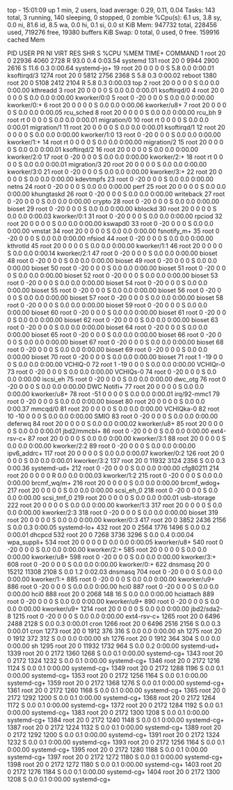 top - 15:01:09 up 1 min,  2 users,  load average: 0.29, 0.11, 0.04
Tasks: 143 total,   3 running, 140 sleeping,   0 stopped,   0 zombie
%Cpu(s):  6.1 us,  3.8 sy,  0.0 ni, 81.6 id,  8.5 wa,  0.0 hi,  0.1 si,  0.0 st
KiB Mem:    947732 total,   228456 used,   719276 free,    19380 buffers
KiB Swap:        0 total,        0 used,        0 free.   159916 cached Mem

  PID USER      PR  NI    VIRT    RES    SHR S  %CPU %MEM     TIME+ COMMAND
    1 root      20   0   22936   4060   2728 R  93.0  0.4   0:03.54 systemd
  131 root      20   0    9944   2900   2616 S  11.6  0.3   0:00.64 systemd-jo+
   19 root      20   0       0      0      0 S   5.8  0.0   0:00.01 ksoftirqd/3
 1274 root      20   0    5812   2756   2368 S   5.8  0.3   0:00.02 reboot
 1380 root      20   0    5108   2412   2104 R   5.8  0.3   0:00.03 top
    2 root      20   0       0      0      0 S   0.0  0.0   0:00.00 kthreadd
    3 root      20   0       0      0      0 S   0.0  0.0   0:00.01 ksoftirqd/0
    4 root      20   0       0      0      0 S   0.0  0.0   0:00.00 kworker/0:0
    5 root       0 -20       0      0      0 S   0.0  0.0   0:00.00 kworker/0:+
    6 root      20   0       0      0      0 S   0.0  0.0   0:00.06 kworker/u8+
    7 root      20   0       0      0      0 S   0.0  0.0   0:00.05 rcu_sched
    8 root      20   0       0      0      0 S   0.0  0.0   0:00.00 rcu_bh
    9 root      rt   0       0      0      0 S   0.0  0.0   0:00.01 migration/0
   10 root      rt   0       0      0      0 S   0.0  0.0   0:00.01 migration/1
   11 root      20   0       0      0      0 S   0.0  0.0   0:00.01 ksoftirqd/1
   12 root      20   0       0      0      0 S   0.0  0.0   0:00.00 kworker/1:0
   13 root       0 -20       0      0      0 S   0.0  0.0   0:00.00 kworker/1:+
   14 root      rt   0       0      0      0 S   0.0  0.0   0:00.00 migration/2
   15 root      20   0       0      0      0 S   0.0  0.0   0:00.01 ksoftirqd/2
   16 root      20   0       0      0      0 S   0.0  0.0   0:00.00 kworker/2:0
   17 root       0 -20       0      0      0 S   0.0  0.0   0:00.00 kworker/2:+
   18 root      rt   0       0      0      0 S   0.0  0.0   0:00.01 migration/3
   20 root      20   0       0      0      0 S   0.0  0.0   0:00.00 kworker/3:0
   21 root       0 -20       0      0      0 S   0.0  0.0   0:00.00 kworker/3:+
   22 root      20   0       0      0      0 S   0.0  0.0   0:00.00 kdevtmpfs
   23 root       0 -20       0      0      0 S   0.0  0.0   0:00.00 netns
   24 root       0 -20       0      0      0 S   0.0  0.0   0:00.00 perf
   25 root      20   0       0      0      0 S   0.0  0.0   0:00.00 khungtaskd
   26 root       0 -20       0      0      0 S   0.0  0.0   0:00.00 writeback
   27 root       0 -20       0      0      0 S   0.0  0.0   0:00.00 crypto
   28 root       0 -20       0      0      0 S   0.0  0.0   0:00.00 bioset
   29 root       0 -20       0      0      0 S   0.0  0.0   0:00.00 kblockd
   30 root      20   0       0      0      0 S   0.0  0.0   0:00.03 kworker/0:1
   31 root       0 -20       0      0      0 S   0.0  0.0   0:00.00 rpciod
   32 root      20   0       0      0      0 S   0.0  0.0   0:00.00 kswapd0
   33 root       0 -20       0      0      0 S   0.0  0.0   0:00.00 vmstat
   34 root      20   0       0      0      0 S   0.0  0.0   0:00.00 fsnotify_m+
   35 root       0 -20       0      0      0 S   0.0  0.0   0:00.00 nfsiod
   44 root       0 -20       0      0      0 S   0.0  0.0   0:00.00 kthrotld
   45 root      20   0       0      0      0 S   0.0  0.0   0:00.00 kworker/1:1
   46 root      20   0       0      0      0 S   0.0  0.0   0:00.14 kworker/2:1
   47 root       0 -20       0      0      0 S   0.0  0.0   0:00.00 bioset
   48 root       0 -20       0      0      0 S   0.0  0.0   0:00.00 bioset
   49 root       0 -20       0      0      0 S   0.0  0.0   0:00.00 bioset
   50 root       0 -20       0      0      0 S   0.0  0.0   0:00.00 bioset
   51 root       0 -20       0      0      0 S   0.0  0.0   0:00.00 bioset
   52 root       0 -20       0      0      0 S   0.0  0.0   0:00.00 bioset
   53 root       0 -20       0      0      0 S   0.0  0.0   0:00.00 bioset
   54 root       0 -20       0      0      0 S   0.0  0.0   0:00.00 bioset
   55 root       0 -20       0      0      0 S   0.0  0.0   0:00.00 bioset
   56 root       0 -20       0      0      0 S   0.0  0.0   0:00.00 bioset
   57 root       0 -20       0      0      0 S   0.0  0.0   0:00.00 bioset
   58 root       0 -20       0      0      0 S   0.0  0.0   0:00.00 bioset
   59 root       0 -20       0      0      0 S   0.0  0.0   0:00.00 bioset
   60 root       0 -20       0      0      0 S   0.0  0.0   0:00.00 bioset
   61 root       0 -20       0      0      0 S   0.0  0.0   0:00.00 bioset
   62 root       0 -20       0      0      0 S   0.0  0.0   0:00.00 bioset
   63 root       0 -20       0      0      0 S   0.0  0.0   0:00.00 bioset
   64 root       0 -20       0      0      0 S   0.0  0.0   0:00.00 bioset
   65 root       0 -20       0      0      0 S   0.0  0.0   0:00.00 bioset
   66 root       0 -20       0      0      0 S   0.0  0.0   0:00.00 bioset
   67 root       0 -20       0      0      0 S   0.0  0.0   0:00.00 bioset
   68 root       0 -20       0      0      0 S   0.0  0.0   0:00.00 bioset
   69 root       0 -20       0      0      0 S   0.0  0.0   0:00.00 bioset
   70 root       0 -20       0      0      0 S   0.0  0.0   0:00.00 bioset
   71 root       1 -19       0      0      0 S   0.0  0.0   0:00.00 VCHIQ-0
   72 root       1 -19       0      0      0 S   0.0  0.0   0:00.00 VCHIQr-0
   73 root       0 -20       0      0      0 S   0.0  0.0   0:00.00 VCHIQs-0
   74 root       0 -20       0      0      0 S   0.0  0.0   0:00.00 iscsi_eh
   75 root       0 -20       0      0      0 S   0.0  0.0   0:00.00 dwc_otg
   76 root       0 -20       0      0      0 S   0.0  0.0   0:00.00 DWC Notifi+
   77 root      20   0       0      0      0 S   0.0  0.0   0:00.00 kworker/u8+
   78 root     -51   0       0      0      0 S   0.0  0.0   0:00.01 irq/92-mmc1
   79 root       0 -20       0      0      0 S   0.0  0.0   0:00.00 bioset
   80 root      20   0       0      0      0 S   0.0  0.0   0:00.37 mmcqd/0
   81 root      20   0       0      0      0 S   0.0  0.0   0:00.00 VCHIQka-0
   82 root      10 -10       0      0      0 S   0.0  0.0   0:00.00 SMIO
   83 root       0 -20       0      0      0 S   0.0  0.0   0:00.00 deferwq
   84 root      20   0       0      0      0 S   0.0  0.0   0:00.02 kworker/u8+
   85 root      20   0       0      0      0 S   0.0  0.0   0:00.01 jbd2/mmcbl+
   86 root       0 -20       0      0      0 S   0.0  0.0   0:00.00 ext4-rsv-c+
   87 root      20   0       0      0      0 S   0.0  0.0   0:00.00 kworker/3:1
   88 root      20   0       0      0      0 S   0.0  0.0   0:00.00 kworker/2:2
   89 root       0 -20       0      0      0 S   0.0  0.0   0:00.00 ipv6_addrc+
  117 root      20   0       0      0      0 S   0.0  0.0   0:00.07 kworker/0:2
  126 root      20   0       0      0      0 S   0.0  0.0   0:00.01 kworker/3:2
  137 root      20   0   11932   3124   2356 S   0.0  0.3   0:00.36 systemd-ud+
  212 root       0 -20       0      0      0 S   0.0  0.0   0:00.00 cfg80211
  214 root      20   0       0      0      0 R   0.0  0.0   0:00.03 kworker/1:2
  215 root       0 -20       0      0      0 S   0.0  0.0   0:00.00 brcmf_wq/m+
  216 root      20   0       0      0      0 S   0.0  0.0   0:00.00 brcmf_wdog+
  217 root      20   0       0      0      0 S   0.0  0.0   0:00.00 scsi_eh_0
  218 root       0 -20       0      0      0 S   0.0  0.0   0:00.00 scsi_tmf_0
  219 root      20   0       0      0      0 S   0.0  0.0   0:00.01 usb-storage
  222 root      20   0       0      0      0 S   0.0  0.0   0:00.00 kworker/1:3
  317 root      20   0       0      0      0 S   0.0  0.0   0:00.00 kworker/2:3
  318 root       0 -20       0      0      0 S   0.0  0.0   0:00.00 bioset
  319 root      20   0       0      0      0 S   0.0  0.0   0:00.00 kworker/0:3
  417 root      20   0    3852   2436   2156 S   0.0  0.3   0:00.05 systemd-lo+
  432 root      20   0    2564   1776   1496 S   0.0  0.2   0:00.01 dhcpcd
  532 root      20   0    7268   3736   3296 S   0.0  0.4   0:00.04 wpa_suppli+
  534 root      20   0       0      0      0 D   0.0  0.0   0:00.05 kworker/u8+
  540 root       0 -20       0      0      0 S   0.0  0.0   0:00.00 kworker/2:+
  585 root      20   0       0      0      0 S   0.0  0.0   0:00.00 kworker/u8+
  598 root       0 -20       0      0      0 S   0.0  0.0   0:00.00 kworker/3:+
  608 root       0 -20       0      0      0 S   0.0  0.0   0:00.00 kworker/0:+
  622 dnsmasq   20   0   15212  11308   2108 S   0.0  1.2   0:02.03 dnsmasq
  704 root       0 -20       0      0      0 S   0.0  0.0   0:00.00 kworker/1:+
  885 root       0 -20       0      0      0 S   0.0  0.0   0:00.00 kworker/u9+
  886 root       0 -20       0      0      0 S   0.0  0.0   0:00.00 hci0
  887 root       0 -20       0      0      0 S   0.0  0.0   0:00.00 hci0
  888 root      20   0    2068    148     16 S   0.0  0.0   0:00.00 hciattach
  889 root       0 -20       0      0      0 S   0.0  0.0   0:00.00 kworker/u9+
  890 root       0 -20       0      0      0 S   0.0  0.0   0:00.00 kworker/u9+
 1214 root      20   0       0      0      0 S   0.0  0.0   0:00.00 jbd2/sda2-8
 1215 root       0 -20       0      0      0 S   0.0  0.0   0:00.00 ext4-rsv-c+
 1265 root      20   0    6496   2488   2128 S   0.0  0.3   0:00.01 cron
 1266 root      20   0    6496   2516   2156 S   0.0  0.3   0:00.01 cron
 1273 root      20   0    1912    376    316 S   0.0  0.0   0:00.00 sh
 1275 root      20   0    1912    372    312 S   0.0  0.0   0:00.00 sh
 1276 root      20   0    1912    364    304 S   0.0  0.0   0:00.00 sh
 1295 root      20   0   11932   1732    964 S   0.0  0.2   0:00.00 systemd-ud+
 1339 root      20   0    2172   1360   1268 S   0.0  0.1   0:00.00 systemd-cg+
 1343 root      20   0    2172   1324   1232 S   0.0  0.1   0:00.00 systemd-cg+
 1346 root      20   0    2172   1216   1124 S   0.0  0.1   0:00.00 systemd-cg+
 1349 root      20   0    2172   1288   1196 S   0.0  0.1   0:00.00 systemd-cg+
 1353 root      20   0    2172   1256   1164 S   0.0  0.1   0:00.00 systemd-cg+
 1359 root      20   0    2172   1368   1276 S   0.0  0.1   0:00.00 systemd-cg+
 1361 root      20   0    2172   1260   1168 S   0.0  0.1   0:00.00 systemd-cg+
 1365 root      20   0    2172   1292   1200 S   0.0  0.1   0:00.00 systemd-cg+
 1368 root      20   0    2172   1264   1172 S   0.0  0.1   0:00.00 systemd-cg+
 1372 root      20   0    2172   1284   1192 S   0.0  0.1   0:00.00 systemd-cg+
 1383 root      20   0    2172   1300   1208 S   0.0  0.1   0:00.00 systemd-cg+
 1384 root      20   0    2172   1240   1148 S   0.0  0.1   0:00.00 systemd-cg+
 1387 root      20   0    2172   1224   1132 S   0.0  0.1   0:00.00 systemd-cg+
 1389 root      20   0    2172   1292   1200 S   0.0  0.1   0:00.00 systemd-cg+
 1391 root      20   0    2172   1324   1232 S   0.0  0.1   0:00.00 systemd-cg+
 1393 root      20   0    2172   1256   1164 S   0.0  0.1   0:00.00 systemd-cg+
 1395 root      20   0    2172   1280   1188 S   0.0  0.1   0:00.00 systemd-cg+
 1397 root      20   0    2172   1272   1180 S   0.0  0.1   0:00.00 systemd-cg+
 1398 root      20   0    2172   1272   1180 S   0.0  0.1   0:00.00 systemd-cg+
 1403 root      20   0    2172   1276   1184 S   0.0  0.1   0:00.00 systemd-cg+
 1404 root      20   0    2172   1300   1208 S   0.0  0.1   0:00.00 systemd-cg+
